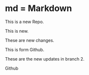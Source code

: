 # md = Markdown

This is a new Repo.


This is new.

These are new changes.

This is form Github.

These are the new updates in branch 2.

Github


